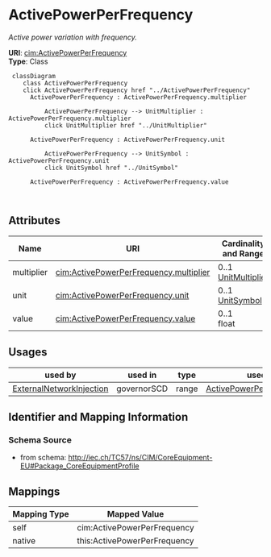 # ActivePowerPerFrequency


_Active power variation with frequency._





**URI**: [cim:ActivePowerPerFrequency](http://iec.ch/TC57/CIM100#ActivePowerPerFrequency)<br />
**Type**: Class




```mermaid
 classDiagram
    class ActivePowerPerFrequency
    click ActivePowerPerFrequency href "../ActivePowerPerFrequency"
      ActivePowerPerFrequency : ActivePowerPerFrequency.multiplier
        
          ActivePowerPerFrequency --> UnitMultiplier : ActivePowerPerFrequency.multiplier
          click UnitMultiplier href "../UnitMultiplier"
        
      ActivePowerPerFrequency : ActivePowerPerFrequency.unit
        
          ActivePowerPerFrequency --> UnitSymbol : ActivePowerPerFrequency.unit
          click UnitSymbol href "../UnitSymbol"
        
      ActivePowerPerFrequency : ActivePowerPerFrequency.value
        
      
```




<!-- no inheritance hierarchy -->


## Attributes


| Name | URI | Cardinality and Range | Description | Inheritance |
| ---  | --- | --- | --- | --- |
| multiplier | [cim:ActivePowerPerFrequency.multiplier](http://iec.ch/TC57/CIM100#ActivePowerPerFrequency.multiplier) | 0..1 <br />  [UnitMultiplier](UnitMultiplier.md)  |  | direct |
| unit | [cim:ActivePowerPerFrequency.unit](http://iec.ch/TC57/CIM100#ActivePowerPerFrequency.unit) | 0..1 <br />  [UnitSymbol](UnitSymbol.md)  |  | direct |
| value | [cim:ActivePowerPerFrequency.value](http://iec.ch/TC57/CIM100#ActivePowerPerFrequency.value) | 0..1 <br />  float  |  | direct |





## Usages

| used by | used in | type | used |
| ---  | --- | --- | --- |
| [ExternalNetworkInjection](ExternalNetworkInjection.md) | governorSCD | range | [ActivePowerPerFrequency](ActivePowerPerFrequency.md) |






## Identifier and Mapping Information







### Schema Source


* from schema: http://iec.ch/TC57/ns/CIM/CoreEquipment-EU#Package_CoreEquipmentProfile





## Mappings

| Mapping Type | Mapped Value |
| ---  | ---  |
| self | cim:ActivePowerPerFrequency |
| native | this:ActivePowerPerFrequency |




